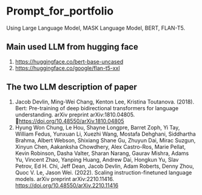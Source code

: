 # Prompt_for_portfolio
Using Large Language Model, MASK Language Model, BERT, FLAN-T5.

## Main used LLM from hugging face
1. https://huggingface.co/bert-base-uncased
2. https://huggingface.co/google/flan-t5-xxl

## The two LLM description of paper
1. Jacob Devlin, Ming-Wei Chang, Kenton Lee, Kristina Toutanova. (2018). Bert: Pre-training of deep bidirectional transformers for language understanding. arXiv preprint arXiv:1810.04805. https://doi.org/10.48550/arXiv.1810.04805
2. Hyung Won Chung, Le Hou, Shayne Longpre, Barret Zoph, Yi Tay, William Fedus, Yunxuan Li, Xuezhi Wang, Mostafa Dehghani, Siddhartha Brahma, Albert Webson, Shixiang Shane Gu, Zhuyun Dai, Mirac Suzgun, Xinyun Chen, Aakanksha Chowdhery, Alex Castro-Ros, Marie Pellat, Kevin Robinson, Dasha Valter, Sharan Narang, Gaurav Mishra, Adams Yu, Vincent Zhao, Yanping Huang, Andrew Dai, Hongkun Yu, Slav Petrov, Ed H. Chi, Jeff Dean, Jacob Devlin, Adam Roberts, Denny Zhou, Quoc V. Le, Jason Wei. (2022). Scaling instruction-finetuned language models. arXiv preprint arXiv:2210.11416. https://doi.org/10.48550/arXiv.2210.11416


